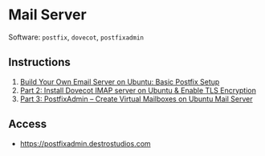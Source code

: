 # Mail Server

Software: `postfix`, `dovecot`, `postfixadmin`

## Instructions
1. [Build Your Own Email Server on Ubuntu: Basic Postfix Setup](https://www.linuxbabe.com/mail-server/setup-basic-postfix-mail-sever-ubuntu)
2. [Part 2: Install Dovecot IMAP server on Ubuntu & Enable TLS Encryption](https://www.linuxbabe.com/mail-server/secure-email-server-ubuntu-postfix-dovecot)
3. [Part 3: PostfixAdmin – Create Virtual Mailboxes on Ubuntu Mail Server](https://www.linuxbabe.com/mail-server/postfixadmin-ubuntu)

## Access
- https://postfixadmin.destrostudios.com